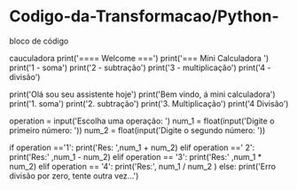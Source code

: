 # Codigo-da-Transformacao/Python-
bloco de código

cauculadora 
print('==== Welcome ===')
print('=== Mini Calculadora ')
print('1 - soma')
print('2 - subtração')
print('3 - multiplicação')
print('4 - divisão')

print('Olá sou seu assistente hoje')
print('Bem vindo, á mini calculadora')
print('1. soma')
print('2. subtração')
print('3. Multiplicação')
print('4 Divisão')

operation = input('Escolha uma operação: ')
num_1 = float(input('Digite o primeiro número: '))
num_2 = float(input('Digite o segundo número: '))

if operation =='1':
  print('Res: ',num_1 + num_2)
elif operation ==' 2':
    print('Res:' ,num_1 - num_2)
elif operation == '3':
  print('Res:' ,num_1 * num_2)
elif operation == '4':
  print('Res:', num_1 / num_2 )
else:
    print('Erro divisão por zero, tente outra vez...')
